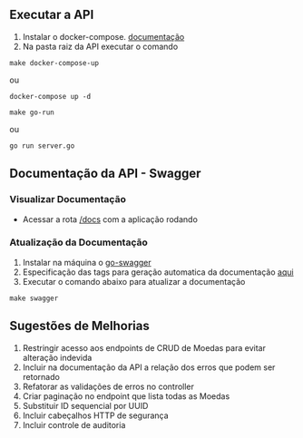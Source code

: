 ## Executar a API
1. Instalar o docker-compose. [documentação](https://docs.docker.com/compose/install/linux/)
2. Na pasta raiz da API executar o comando
```
make docker-compose-up
```
ou
```
docker-compose up -d
```

```
make go-run
```
ou
```
go run server.go
```

## Documentação da API - Swagger

### Visualizar Documentação
- Acessar a rota [/docs](localhost:9000/docs) com a aplicação rodando

### Atualização da Documentação

1. Instalar na máquina o [go-swagger](https://goswagger.io/install.html)
2. Especificação das tags para geração automatica da documentação [aqui](https://goswagger.io/use/spec.html)
3. Executar o comando abaixo para atualizar a documentação
```
make swagger
```

## Sugestões de Melhorias

1. Restringir acesso aos endpoints de CRUD de Moedas para evitar alteração indevida
2. Incluir na documentação da API a relação dos erros que podem ser retornado
3. Refatorar as validações de erros no controller
4. Criar paginação no endpoint que lista todas as Moedas
5. Substituir ID sequencial por UUID
6. Incluir cabeçalhos HTTP de segurança
7. Incluir controle de auditoria